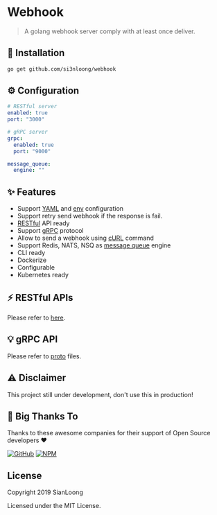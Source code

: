 # Webhook

> A golang webhook server comply with at least once deliver.

## 🔨 Installation

```bash
go get github.com/si3nloong/webhook
```

## ⚙️ Configuration

```yaml
# RESTful server
enabled: true
port: "3000"

# gRPC server
grpc:
  enabled: true
  port: "9000"

message_queue:
  engine: ""
```

## ✨ Features

- Support [YAML](https://yaml.org/) and [env](https://en.wikipedia.org/wiki/Env) configuration
- Support retry send webhook if the response is fail.
- [RESTful](https://en.wikipedia.org/wiki/Representational_state_transfer) API ready
- Support [gRPC](https://grpc.io/) protocol
- Allow to send a webhook using [cURL](https://curl.se/) command
- Support Redis, NATS, NSQ as [message queue](https://en.wikipedia.org/wiki/Message_queue) engine
- CLI ready
- Dockerize
- Configurable
- Kubernetes ready

## ⚡️ RESTful APIs

Please refer to [here](/http/README.md).

## 💡 gRPC API

Please refer to [proto](/grpc/api) files.

## ⚠️ Disclaimer

This project still under development, don't use this in production!

## 🎉 Big Thanks To

Thanks to these awesome companies for their support of Open Source developers ❤

[![GitHub](https://jstools.dev/img/badges/github.svg)](https://github.com/open-source)
[![NPM](https://jstools.dev/img/badges/npm.svg)](https://www.npmjs.com/)

## License

Copyright 2019 SianLoong

Licensed under the MIT License.
